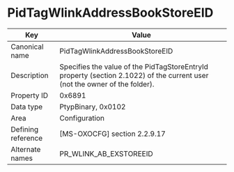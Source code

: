 # PidTagWlinkAddressBookStoreEID

| Key | Value |
|---|---|
| Canonical name | PidTagWlinkAddressBookStoreEID |
| Description | Specifies the value of the PidTagStoreEntryId property (section 2.1022) of the current user (not the owner of the folder). |
| Property ID | 0x6891 |
| Data type | PtypBinary, 0x0102 |
| Area | Configuration |
| Defining reference | [MS-OXOCFG] section 2.2.9.17 |
| Alternate names | PR_WLINK_AB_EXSTOREEID |
